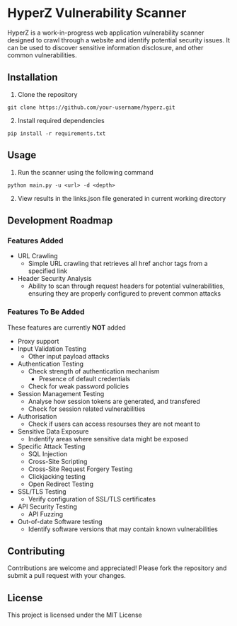 # HyperZ Vulnerability Scanner
HyperZ is a work-in-progress web application vulnerability scanner designed to crawl through a website and identify potential security issues. It can be used to discover sensitive information disclosure, and other common vulnerabilities.
## Installation
1. Clone the repository 
```
git clone https://github.com/your-username/hyperz.git
```
2. Install required dependencies
```
pip install -r requirements.txt
```
## Usage
1. Run the scanner using the following command
```
python main.py -u <url> -d <depth>
```
2. View results in the links.json file generated in current working directory
## Development Roadmap
### Features Added
- URL Crawling
    - Simple URL crawling that retrieves all href anchor tags from a specified link
- Header Security Analysis
    - Ability to scan through request headers for potential vulnerabilities, ensuring they are properly configured to prevent common attacks
### Features To Be Added
These features are currently **NOT** added
- Proxy support
- Input Validation Testing
    - Other input payload attacks
- Authentication Testing
    - Check strength of authentication mechanism
        - Presence of default credentials
    - Check for weak password policies
- Session Management Testing
    - Analyse how session tokens are generated, and transfered
    - Check for session related vulnerabilities
- Authorisation
    - Check if users can access resourses they are not meant to
- Sensitive Data Exposure
    - Indentify areas where sensitive data might be exposed
- Specific Attack Testing
    - SQL Injection
    - Cross-Site Scripting
    - Cross-Site Request Forgery Testing
    - Clickjacking testing
    - Open Redirect Testing
- SSL/TLS Testing
    - Verify configuration of SSL/TLS certificates
- API Security Testing
    - API Fuzzing
- Out-of-date Software testing
    - Identify software versions that may contain known vulnerabilities
## Contributing
Contributions are welcome and appreciated! Please fork the repository and submit a pull request with your changes.
## License
This project is licensed under the MIT License